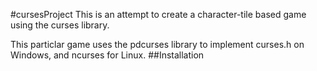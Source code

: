 #cursesProject
This is an attempt to create a character-tile based game using the curses library.

This particlar game uses the pdcurses library to implement curses.h on Windows, and ncurses for Linux.
##Installation
